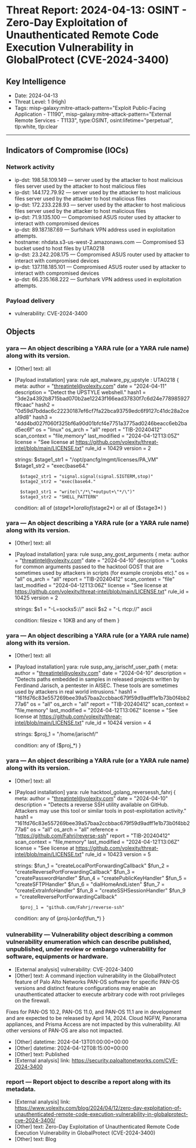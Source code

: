 # Threat Report: 2024-04-13: OSINT - Zero-Day Exploitation of Unauthenticated Remote Code Execution Vulnerability in GlobalProtect (CVE-2024-3400)


## Key Intelligence
* Date: 2024-04-13
* Threat Level: 1 (High)
* Tags: misp-galaxy:mitre-attack-pattern="Exploit Public-Facing Application - T1190", misp-galaxy:mitre-attack-pattern="External Remote Services - T1133", type:OSINT, osint:lifetime="perpetual", tlp:white, tlp:clear

---

## Indicators of Compromise (IOCs)
### Network activity
* ip-dst: 198.58.109.149 — server used by the attacker to host malicious files server used by the attacker to host malicious files
* ip-dst: 144.172.79.92 — server used by the attacker to host malicious files server used by the attacker to host malicious files
* ip-dst: 172.233.228.93 — server used by the attacker to host malicious files server used by the attacker to host malicious files
* ip-dst: 71.9.135.100 — Compromised ASUS router used by attacker to interact with compromised devices
* ip-dst: 89.187.187.69 — Surfshark VPN address used in exploitation attempts.
* hostname: nhdata.s3-us-west-2.amazonaws.com — Compromised S3 bucket used to host files by UTA0218
* ip-dst: 23.242.208.175 — Compromised ASUS router used by attacker to interact with compromised devices
* ip-dst: 137.118.185.101 — Compromised ASUS router used by attacker to interact with compromised devices
* ip-dst: 66.235.168.222 — Surfshark VPN address used in exploitation attempts.

### Payload delivery
* vulnerability: CVE-2024-3400

## Objects
### yara — An object describing a YARA rule (or a YARA rule name) along with its version.
* [Other] text: all
* [Payload installation] yara: rule apt_malware_py_upstyle : UTA0218
{
    meta:
        author = "threatintel@volexity.com"
        date = "2024-04-11"
        description = "Detect the UPSTYLE webshell."
        hash1 = "3de2a4392b8715bad070b2ae12243f166ead37830f7c6d24e778985927f9caac"
        hash2 = "0d59d7bddac6c22230187ef6cf7fa22bca93759edc6f9127c41dc28a2cea19d8"
        hash3 = "4dd4bd027f060f325bf6a90d01bfcf4e7751a3775ad0246beacc6eb2bad5ec6f"
        os = "linux"
        os_arch = "all"
        report = "TIB-20240412"
        scan_context = "file,memory"
        last_modified = "2024-04-12T13:05Z"
        license = "See license at https://github.com/volexity/threat-intel/blob/main/LICENSE.txt"
        rule_id = 10429
        version = 2

    strings:
        $stage1_str1 = "/opt/pancfg/mgmt/licenses/PA_VM"
        $stage1_str2 = "exec(base64."

        $stage2_str1 = "signal.signal(signal.SIGTERM,stop)"
        $stage2_str2 = "exec(base64."

        $stage3_str1 = "write(\"/*\"+output+\"*/\")"
        $stage3_str2 = "SHELL_PATTERN"

    condition:
        all of ($stage1*) or
        all of ($stage2*) or
        all of ($stage3*)
}

### yara — An object describing a YARA rule (or a YARA rule name) along with its version.
* [Other] text: all
* [Payload installation] yara: rule susp_any_gost_arguments
{
    meta:
        author = "threatintel@volexity.com"
        date = "2024-04-10"
        description = "Looks for common arguments passed to the hacktool GOST that are sometimes used by attackers in scripts (for example cronjobs etc)."
        os = "all"
        os_arch = "all"
        report = "TIB-20240412"
        scan_context = "file"
        last_modified = "2024-04-12T13:06Z"
        license = "See license at https://github.com/volexity/threat-intel/blob/main/LICENSE.txt"
        rule_id = 10425
        version = 2

    strings:
        $s1 = "-L=socks5://" ascii
        $s2 = "-L rtcp://" ascii

    condition:
        filesize < 10KB and
        any of them
}

### yara — An object describing a YARA rule (or a YARA rule name) along with its version.
* [Other] text: all
* [Payload installation] yara: rule susp_any_jarischf_user_path
{
    meta:
        author = "threatintel@volexity.com"
        date = "2024-04-10"
        description = "Detects paths embedded in samples in released projects written by Ferdinand Jarisch, a pentester in AISEC. These tools are sometimes used by attackers in real world intrusions."
        hash1 = "161fd76c83e557269bee39a57baa2ccbbac679f59d9adff1e1b73b0f4bb277a6"
        os = "all"
        os_arch = "all"
        report = "TIB-20240412"
        scan_context = "file,memory"
        last_modified = "2024-04-12T13:06Z"
        license = "See license at https://github.com/volexity/threat-intel/blob/main/LICENSE.txt"
        rule_id = 10424
        version = 4

    strings:
        $proj_1 = "/home/jarischf/"

    condition:
        any of ($proj_*)
}

### yara — An object describing a YARA rule (or a YARA rule name) along with its version.
* [Other] text: all
* [Payload installation] yara: rule hacktool_golang_reversessh_fahrj
{
    meta:
        author = "threatintel@volexity.com"
        date = "2024-04-10"
        description = "Detects a reverse SSH utility available on GitHub. Attackers may use this tool or similar tools in post-exploitation activity."
        hash1 = "161fd76c83e557269bee39a57baa2ccbbac679f59d9adff1e1b73b0f4bb277a6"
        os = "all"
        os_arch = "all"
        reference = "https://github.com/Fahrj/reverse-ssh"
        report = "TIB-20240412"
        scan_context = "file,memory"
        last_modified = "2024-04-12T13:06Z"
        license = "See license at https://github.com/volexity/threat-intel/blob/main/LICENSE.txt"
        rule_id = 10423
        version = 5

    strings:
        $fun_1 = "createLocalPortForwardingCallback"
        $fun_2 = "createReversePortForwardingCallback"
        $fun_3 = "createPasswordHandler"
        $fun_4 = "createPublicKeyHandler"
        $fun_5 = "createSFTPHandler"
        $fun_6 = "dialHomeAndListen"
        $fun_7 = "createExtraInfoHandler"
        $fun_8 = "createSSHSessionHandler"
        $fun_9 = "createReversePortForwardingCallback"

        $proj_1 = "github.com/Fahrj/reverse-ssh"

    condition:
        any of ($proj_*) or
        4 of ($fun_*)
}

### vulnerability — Vulnerability object describing a common vulnerability enumeration which can describe published, unpublished, under review or embargo vulnerability for software, equipments or hardware.
* [External analysis] vulnerability: CVE-2024-3400
* [Other] text: A command injection vulnerability in the GlobalProtect feature of Palo Alto Networks PAN-OS software for specific PAN-OS versions and distinct feature configurations may enable an unauthenticated attacker to execute arbitrary code with root privileges on the firewall.

Fixes for PAN-OS 10.2, PAN-OS 11.0, and PAN-OS 11.1 are in development and are expected to be released by April 14, 2024. Cloud NGFW, Panorama appliances, and Prisma Access are not impacted by this vulnerability. All other versions of PAN-OS are also not impacted.
* [Other] datetime: 2024-04-13T01:00:00+00:00
* [Other] datetime: 2024-04-12T08:15:00+00:00
* [Other] text: Published
* [External analysis] link: https://security.paloaltonetworks.com/CVE-2024-3400

### report — Report object to describe a report along with its metadata.
* [External analysis] link: https://www.volexity.com/blog/2024/04/12/zero-day-exploitation-of-unauthenticated-remote-code-execution-vulnerability-in-globalprotect-cve-2024-3400/
* [Other] text: Zero-Day Exploitation of Unauthenticated Remote Code Execution Vulnerability in GlobalProtect (CVE-2024-3400)
* [Other] text: Blog
